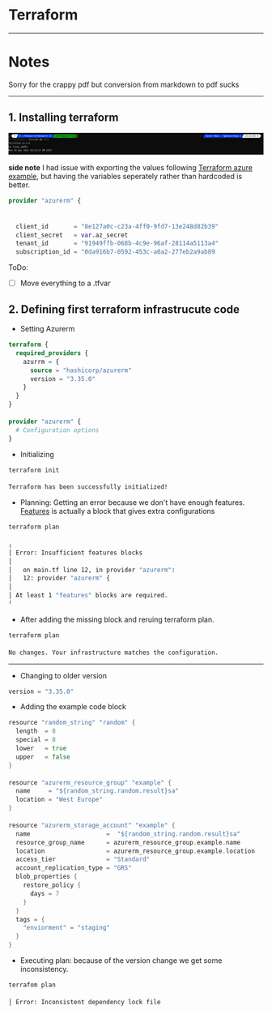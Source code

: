 # Terraform 

---


# Notes



Sorry for the crappy pdf but conversion from markdown to pdf sucks

---


## 1. Installing terraform

![proof](imgs/terra-01.png)

**side note**
I had issue with exporting the values following [Terraform azure example](https://developer.hashicorp.com/terraform/tutorials/azure-get-started/azure-build), but having the variables seperately rather than hardcoded is better.

```terraform
provider "azurerm" {

  
  client_id       = "8e127a0c-c23a-4ff0-9fd7-13e248d82b39"
  client_secret   = var.az_secret
  tenant_id       = "91949ffb-068b-4c9e-96af-28114a5113a4"
  subscription_id = "0da916b7-0592-453c-a0a2-277eb2a9ab89
```
ToDo:
- [ ] Move everything to a .tfvar

## 2. Defining first terraform infrastrucute code

- Setting Azurerm

```terraform
terraform {
  required_providers {
    azurrm = {
      source = "hashicorp/azurerm"
      version = "3.35.0"
    }
  }
}

provider "azurerm" {
  # Configuration options
}
```


- Initializing
```bash
terraform init

Terraform has been successfully initialized!
```

- Planning:
  Getting an error because we don't have enough features. [Features](https://registry.terraform.io/providers/hashicorp/azurerm/latest/docs/guides/features-block) is actually a block that gives extra configurations
```bash
terraform plan

╷
│ Error: Insufficient features blocks
│ 
│   on main.tf line 12, in provider "azurerm":
│   12: provider "azurerm" {
│ 
│ At least 1 "features" blocks are required.
╵

```

- After adding the missing block and reruing terraform plan.
```bash
terraform plan

No changes. Your infrastructure matches the configuration.
```

---

- Changing to older version
```go
version = "3.35.0"
```

- Adding the example code block
```go
resource "random_string" "random" {
  length  = 8
  special = 8
  lower   = true
  upper   = false
}

resource "azurerm_resource_group" "example" {
  name     = "${random_string.random.result}sa"
  location = "West Europe"
}

resource "azurerm_storage_account" "example" {
  name                     =  "${random_string.random.result}sa"
  resource_group_name      = azurerm_resource_group.example.name
  location                 = azurerm_resource_group.example.location
  access_tier              = "Standard"
  account_replication_type = "GRS"
  blob_properties {
    restore_policy {
      days = 7
    }
  }
  tags = {
    "enviorment" = "staging"
  }
}
```

- Executing plan: because of the version change we get some inconsistency.
```bash
terrafom plan

│ Error: Inconsistent dependency lock file
```